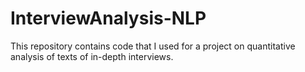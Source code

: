 # InterviewAnalysis-NLP
This repository contains code that I used for a project on quantitative analysis of texts of in-depth interviews. 
